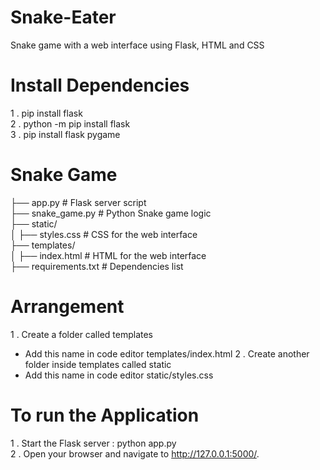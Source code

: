 # Snake-Eater
Snake game with a web interface using Flask, HTML and CSS

# Install Dependencies
1 . pip install flask </br>
2 . python -m pip install flask </br>
3 . pip install flask pygame </br>

# Snake Game
├── app.py              # Flask server script </br>
├── snake_game.py       # Python Snake game logic </br>
├── static/ </br>
│   ├── styles.css      # CSS for the web interface </br>
├── templates/  </br>
│   ├── index.html      # HTML for the web interface </br>
├── requirements.txt    # Dependencies list </br>

# Arrangement 
1 . Create a folder called templates
* Add this name in code editor templates/index.html
2 . Create another folder inside templates called static
* Add this name in code editor static/styles.css

# To run the Application
1 . Start the Flask server : python app.py </br>
2 . Open your browser and navigate to http://127.0.0.1:5000/.
